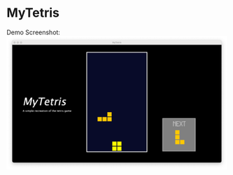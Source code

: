 # MyTetris

Demo Screenshot: ![Early design](DemoScreen%20Shot%202023-10-22%20at%208.52.50%20PM.png "Game play")
